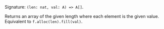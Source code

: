 Signature: `(len: nat, val: A) => A[]`.

Returns an array of the given length where each element is the given value. Equivalent to `f.alloc(len).fill(val)`.
